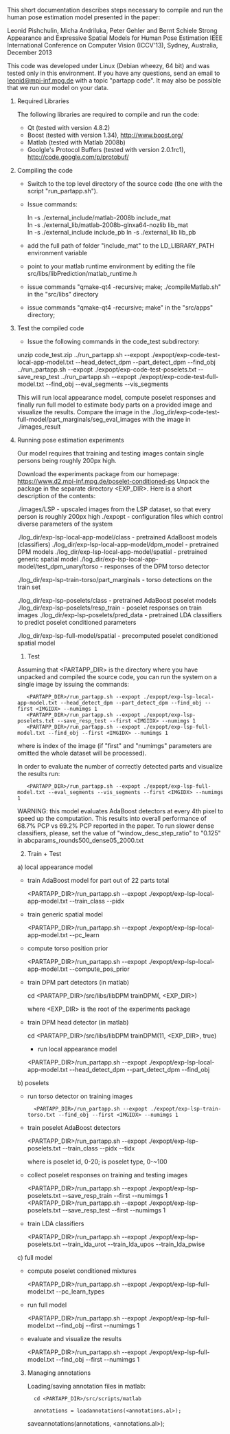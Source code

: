 This short documentation describes steps necessary to compile and run the human pose estimation model presented in the paper:

Leonid Pishchulin, Micha Andriluka, Peter Gehler and Bernt Schiele
Strong Appearance and Expressive Spatial Models for Human Pose Estimation
IEEE International Conference on Computer Vision (ICCV'13), Sydney, Australia, December 2013

This code was developed under Linux (Debian wheezy, 64 bit) and was tested only in this environment.
If you have any questions, send an email to leonid@mpi-inf.mpg.de with a topic "partapp code".
It may also be possible that we run our model on your data.

1. Required Libraries

   The following libraries are required to compile and run the code:
   
   - Qt (tested with version 4.8.2)
   - Boost (tested with version 1.34), http://www.boost.org/
   - Matlab (tested with Matlab 2008b)
   - Goolgle's Protocol Buffers (tested with version 2.0.1rc1), http://code.google.com/p/protobuf/

2. Compiling the code

   - Switch to the top level directory of the source code (the one with the script "run_partapp.sh").
   - Issue commands:
   
     ln -s ./external_include/matlab-2008b include_mat	
     ln -s ./external_lib/matlab-2008b-glnxa64-nozlib lib_mat		
     ln -s ./external_include include_pb
     ln -s ./external_lib lib_pb
     
   - add the full path of folder "include_mat" to the LD_LIBRARY_PATH environment variable
   - point to your matlab runtime environment by editing the file src/libs/libPrediction/matlab_runtime.h
   - issue commands "qmake-qt4 -recursive; make; ./compileMatlab.sh" in the "src/libs" directory
   - issue commands "qmake-qt4 -recursive; make" in the "src/apps" directory;

3. Test the compiled code  

   - Issue the following commands in the code_test subdirectory:
   
	unzip code_test.zip
      	../run_partapp.sh --expopt ./expopt/exp-code-test-local-app-model.txt --head_detect_dpm --part_detect_dpm --find_obj
        ../run_partapp.sh --expopt ./expopt/exp-code-test-poselets.txt --save_resp_test
   	../run_partapp.sh --expopt ./expopt/exp-code-test-full-model.txt --find_obj --eval_segments --vis_segments

   This will run local appearance model, compute poselet responses and finally run full model to estimate body parts 
   on a provided image and visualize the results. 
   Compare the image in the ./log_dir/exp-code-test-full-model/part_marginals/seg_eval_images with the image
   in ./images_result

4. Running pose estimation experiments
   
   Our model requires that training and testing images contain single persons being roughly 200px high.
   
   Download the experiments package from our homepage: https://www.d2.mpi-inf.mpg.de/poselet-conditioned-ps
   Unpack the package in the separate directory <EXP_DIR>. Here is a short description of the contents:
 
   ./images/LSP - upscaled images from the LSP dataset, so that every person is roughly 200px high
   ./expopt - configuration files which control diverse parameters of the system
   
   ./log_dir/exp-lsp-local-app-model/class - pretrained AdaBoost models (classifiers)
   ./log_dir/exp-lsp-local-app-model/dpm_model - pretrained DPM models
   ./log_dir/exp-lsp-local-app-model/spatial - pretrained generic spatial model
   ./log_dir/exp-lsp-local-app-model/test_dpm_unary/torso - responses of the DPM torso detector

   ./log_dir/exp-lsp-train-torso/part_marginals - torso detections on the train set
   
   ./log_dir/exp-lsp-poselets/class - pretrained AdaBoost poselet models
   ./log_dir/exp-lsp-poselets/resp_train - poselet responses on train images
   ./log_dir/exp-lsp-poselets/pred_data - pretrained LDA classifiers to predict poselet conditioned parameters
   
   ./log_dir/exp-lsp-full-model/spatial - precomputed poselet conditioned spatial model
   
   1) Test

   Assuming that <PARTAPP_DIR> is the directory where you have unpacked and compiled the source code, you can run 
   the system on a single image by issuing the commands:
       	      
   	      <PARTAPP_DIR>/run_partapp.sh --expopt ./expopt/exp-lsp-local-app-model.txt --head_detect_dpm --part_detect_dpm --find_obj --first <IMGIDX> --numimgs 1
	      <PARTAPP_DIR>/run_partapp.sh --expopt ./expopt/exp-lsp-poselets.txt --save_resp_test --first <IMGIDX> --numimgs 1
	      <PARTAPP_DIR>/run_partapp.sh --expopt ./expopt/exp-lsp-full-model.txt --find_obj --first <IMGIDX> --numimgs 1
      
   where <IMGIDX> is index of the image (if "first" and "numimgs" parameters are omitted the whole dataset will be processed).	 

   In order to evaluate the number of correctly detected parts and visualize the results run:
        
	      <PARTAPP_DIR>/run_partapp.sh --expopt ./expopt/exp-lsp-full-model.txt --eval_segments --vis_segments --first <IMGIDX> --numimgs 1
   
   WARNING: this model evaluates AdaBoost detectors at every 4th pixel to speed up the computation. This results into overall performance
   of 68.7% PCP vs 69.2% PCP reported in the paper. To run slower dense classifiers, please, set the value of
   "window_desc_step_ratio" to "0.125" in abcparams_rounds500_dense05_2000.txt
   

   2) Train + Test
   
   a) local appearance model
   
	- train AdaBoost model for part <PARTIDX> out of 22 parts total
   	  
		<PARTAPP_DIR>/run_partapp.sh --expopt ./expopt/exp-lsp-local-app-model.txt --train_class --pidx <PARTIDX>
   
	- train generic spatial model
	
		<PARTAPP_DIR>/run_partapp.sh --expopt ./expopt/exp-lsp-local-app-model.txt --pc_learn
   
	- compute torso position prior
	
		<PARTAPP_DIR>/run_partapp.sh --expopt ./expopt/exp-lsp-local-app-model.txt --compute_pos_prior
   
	- train DPM part detectors (in matlab)

	   	cd <PARTAPP_DIR>/src/libs/libDPM
	   	trainDPM(<PARTIDX>, <EXP_DIR>)
	  
	  where <EXP_DIR> is the root of the experiments package
   
	- train DPM head detector (in matlab)
	
		cd <PARTAPP_DIR>/src/libs/libDPM
	   	trainDPM(11, <EXP_DIR>, true)
   
        - run local appearance model
	
		<PARTAPP_DIR>/run_partapp.sh --expopt ./expopt/exp-lsp-local-app-model.txt --head_detect_dpm --part_detect_dpm --find_obj 
   
   b) poselets

   	- run torso detector on training images

	      	<PARTAPP_DIR>/run_partapp.sh --expopt ./expopt/exp-lsp-train-torso.txt --find_obj --first <IMGIDX> --numimgs 1
   	
	- train poselet AdaBoost detectors
	   
		<PARTAPP_DIR>/run_partapp.sh --expopt ./expopt/exp-lsp-poselets.txt --train_class --pidx <PARTIDX> --tidx <TYPEIDX>

	  where <PARTIDX> is poselet id, 0-20; <TYPEIDX> is poselet type, 0-~100
   
	- collect poselet responses on training and testing images
	
		<PARTAPP_DIR>/run_partapp.sh --expopt ./expopt/exp-lsp-poselets.txt --save_resp_train --first <IMGIDX> --numimgs 1
	   	<PARTAPP_DIR>/run_partapp.sh --expopt ./expopt/exp-lsp-poselets.txt --save_resp_test --first <IMGIDX> --numimgs 1
   
	- train LDA classifiers
	
		<PARTAPP_DIR>/run_partapp.sh --expopt ./expopt/exp-lsp-poselets.txt  --train_lda_urot --train_lda_upos --train_lda_pwise
   
   c) full model
   
	- compute poselet conditioned mixtures
	
		<PARTAPP_DIR>/run_partapp.sh --expopt ./expopt/exp-lsp-full-model.txt --pc_learn_types
   
	- run full model
	
		<PARTAPP_DIR>/run_partapp.sh --expopt ./expopt/exp-lsp-full-model.txt --find_obj --first <IMGIDX> --numimgs 1

	- evaluate and visualize the results

   	  	<PARTAPP_DIR>/run_partapp.sh --expopt ./expopt/exp-lsp-full-model.txt --find_obj --first <IMGIDX> --numimgs 1

   3) Managing annotations
      
      Loading/saving annotation files in matlab:
      
      		cd <PARTAPP_DIR>/src/scripts/matlab
      
	        annotations = loadannotations(<annotations.al>);
		saveannotations(annotations, <annotations.al>);

